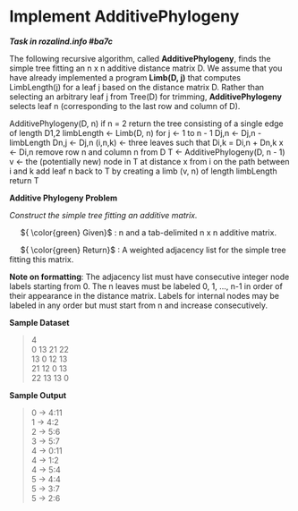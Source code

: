 # Implement AdditivePhylogeny

***Task in rozalind.info #ba7c***

The following recursive algorithm, called **AdditivePhylogeny**, finds the simple tree fitting an n x n additive distance matrix D. We assume that you have already implemented a program 
**Limb(D, j)** that computes LimbLength(j) for a leaf j based on the distance matrix D. Rather than selecting an arbitrary leaf j from Tree(D) for trimming, **AdditivePhylogeny** selects leaf 
n (corresponding to the last row and column of D).

AdditivePhylogeny(D, n)
    if n = 2
        return the tree consisting of a single edge of length D1,2
    limbLength ← Limb(D, n)
    for j ← 1 to n - 1
        Dj,n ← Dj,n - limbLength
        Dn,j ← Dj,n
    (i,n,k) ← three leaves such that Di,k = Di,n + Dn,k
    x ← Di,n
    remove row n and column n from D
    T ← AdditivePhylogeny(D, n - 1)
    v ← the (potentially new) node in T at distance x from i on the path between i and k
    add leaf n back to T by creating a limb (v, n) of length limbLength
    return T

**Additive Phylogeny Problem**

*Construct the simple tree fitting an additive matrix.*

&nbsp;&nbsp;&nbsp;&nbsp; ${ \color{green} Given}$ : n and a tab-delimited n x n additive matrix.

&nbsp;&nbsp;&nbsp;&nbsp; ${ \color{green} Return}$ : A weighted adjacency list for the simple tree fitting this matrix.

**Note on formatting**: The adjacency list must have consecutive integer node labels starting from 0. The n leaves must be labeled 0, 1, ..., n-1 in order of their appearance in the distance 
matrix. Labels for internal nodes may be labeled in any order but must start from n and increase consecutively.

**Sample Dataset**

> 4  
> 0   13  21  22  
> 13  0   12  13  
> 21  12  0   13  
> 22  13  13  0

**Sample Output**

> 0 -> 4:11  
> 1 -> 4:2  
> 2 -> 5:6  
> 3 -> 5:7  
> 4 -> 0:11  
> 4 -> 1:2  
> 4 -> 5:4  
> 5 -> 4:4  
> 5 -> 3:7  
> 5 -> 2:6  
